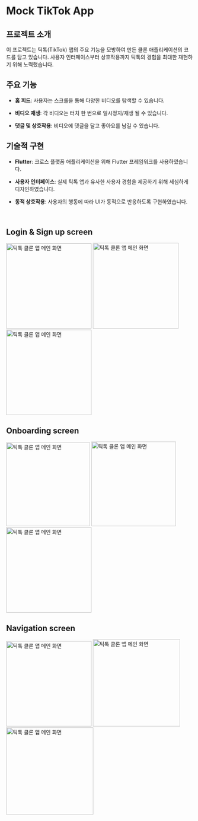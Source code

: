 # Mock TikTok App


## 프로젝트 소개

이 프로젝트는 틱톡(TikTok) 앱의 주요 기능을 모방하여 만든 클론 애플리케이션의 코드를 담고 있습니다.
사용자 인터페이스부터 상호작용까지 틱톡의 경험을 최대한 재현하기 위해 노력했습니다.

## 주요 기능

- **홈 피드**: 사용자는 스크롤을 통해 다양한 비디오를 탐색할 수 있습니다.

- **비디오 재생**: 각 비디오는 터치 한 번으로 일시정지/재생 될 수 있습니다.

- **댓글 및 상호작용**: 비디오에 댓글을 달고 좋아요를 남길 수 있습니다.

## 기술적 구현

- **Flutter**: 크로스 플랫폼 애플리케이션을 위해 Flutter 프레임워크를 사용하였습니다.

- **사용자 인터페이스**: 실제 틱톡 앱과 유사한 사용자 경험을 제공하기 위해 세심하게 디자인하였습니다.

- **동적 상호작용**: 사용자의 행동에 따라 UI가 동적으로 반응하도록 구현하였습니다.

<br>


## Login & Sign up screen

<p float="left">
  <img src="assets/images/login_screen1.png" alt="틱톡 클론 앱 메인 화면" width="230">
  <img src="assets/images/login_screen2.png" alt="틱톡 클론 앱 메인 화면" width="231">
  <img src="assets/images/signup_screen.png" alt="틱톡 클론 앱 메인 화면" width="230">
</p>

## Onboarding screen

<p float="left">
  <img src="assets/images/interest_screen1.png" alt="틱톡 클론 앱 메인 화면" width="226">
  <img src="assets/images/interest_screen2.png" alt="틱톡 클론 앱 메인 화면" width="228">
  <img src="assets/images/onboarding_screen.png" alt="틱톡 클론 앱 메인 화면" width="230">
</p>


## Navigation screen

<p float="left">
  <img src="assets/images/main_video_screen.png" alt="틱톡 클론 앱 메인 화면" width="230">
  <img src="assets/images/video_message_screen.png" alt="틱톡 클론 앱 메인 화면" width="235">
  <img src="assets/images/main_discover_screen.png" alt="틱톡 클론 앱 메인 화면" width="235">
</p>



